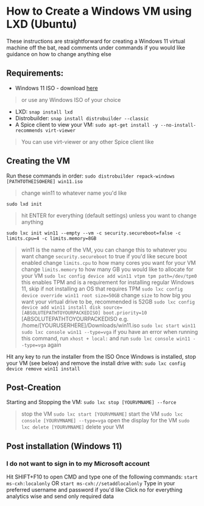 # How to Create a Windows VM using LXD (Ubuntu)

These instructions are straightforward for creating a Windows 11 virtual machine off the bat, read comments under commands if you would like guidance on how to change anything else

## Requirements:
- Windows 11 ISO - download [here](https://www.microsoft.com/en-us/software-download/windows11)
> or use any Windows ISO of your choice
- LXD: `snap install lxd`
- Distrobuilder: `snap install distrobuilder --classic`
- A Spice client to view your VM: `sudo apt-get install -y --no-install-recommends virt-viewer`
> You can use virt-viewer or any other Spice client like 

## Creating the VM
Run these commands in order:
`sudo distrobuilder repack-windows [PATHTOTHEISOHERE] win11.iso`
> change win11 to whatever name you'd like

`sudo lxd init`
> hit ENTER for everything (default settings) unless you want to change anything

`sudo lxc init win11 --empty --vm -c security.secureboot=false -c limits.cpu=4 -c limits.memory=8GB`
> win11 is the name of the VM, you can change this to whatever you want
> change `security.secureboot` to true if you'd like secure boot enabled
> change `limits.cpu` to how many cores you want for your VM
> change `limits.memory` to how many GB you would like to allocate for your VM
`sudo lxc config device add win11 vtpm tpm path=/dev/tpm0`
> this enables TPM and is a requirement for installing regular Windows 11, skip if not installing an OS that requires TPM
`sudo lxc config device override win11 root size=50GB`
> change `size` to how big you want your virtual drive to be, recommended is 52GB
`sudo lxc config device add win11 install disk source=[ABSOLUTEPATHTOYOURPACKEDISO] boot.priority=10`
> [ABSOLUTEPATHTOYOURPACKEDISO e.g. /home/[YOURUSERHERE]/Downloads/win11.iso
`sudo lxc start win11`
`sudo lxc console win11 --type=vga`
> if you have an error when running this command, run `xhost + local:` and run `sudo lxc console win11 --type=vga` again

Hit any key to run the installer from the ISO
Once Windows is installed, stop your VM (see below) and remove the install drive with:
`sudo lxc config device remove win11 install`

## Post-Creation
Starting and Stopping the VM:
`sudo lxc stop [YOURVMNAME] --force`
> stop the VM
`sudo lxc start [YOURVMNAME]`
> start the VM
`sudo lxc console [YOURVMNAME] --type=vga`
> open the display for the VM
`sudo lxc delete [YOURVMNAME]`
> delete your VM

## Post installation (Windows 11)
### I do not want to sign in to my Microsoft account
Hit SHIFT+F10 to open CMD and type one of the following commands:
`start ms-cxh:localonly​` OR `start ms-cxh://setaddlocalonly​`
Type in your preferred username and password if you'd like
Click no for everything analytics wise and send only required data


